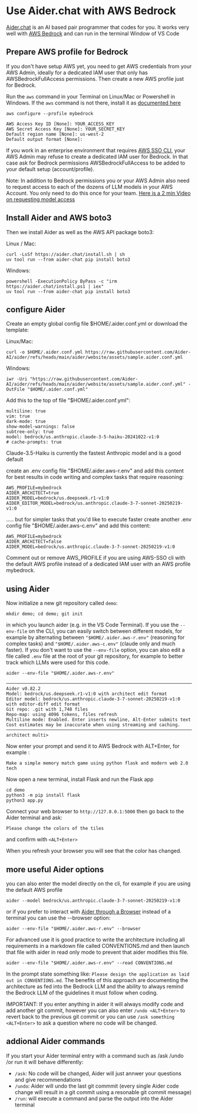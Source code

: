 # Use Aider.chat with AWS Bedrock 

[Aider.chat](https://aider.chat/) is an AI based pair programmer that codes for you. It works very well with [AWS Bedrock](https://aws.amazon.com/bedrock) and can run in the terminal Window of VS Code 

## Prepare AWS profile for Bedrock 

If you don't have setup AWS yet, you need to get AWS credentials from your AWS Admin, ideally for a dedicated IAM user that only has AWSBedrockFullAccess permissions. Then create a new AWS profile just for Bedrock. 

Run the `aws` command in your Terminal on Linux/Mac or Powershell in Windows. If the `aws` command is not there, install it as [documented here](https://docs.aws.amazon.com/cli/latest/userguide/getting-started-install.html) 

```
aws configure --profile mybedrock

AWS Access Key ID [None]: YOUR_ACCESS_KEY
AWS Secret Access Key [None]: YOUR_SECRET_KEY
Default region name [None]: us-west-2
Default output format [None]: 
```

If you work in an enterprise environment that requires [AWS SSO CLI](https://docs.aws.amazon.com/cli/latest/userguide/cli-configure-sso.html), your AWS Admin may refuse to create a dedicated IAM user for Bedrock. In that case ask for Bedrock permissions AWSBedrockFullAccess to be added to your default setup (account/profile). 

Note: In addition to Bedrock permissions you or your AWS Admin also need to request access to each of the dozens of LLM models in your AWS Account. You only need to do this once for your team.
[Here is a 2 min Video on requesting model access](https://www.youtube.com/watch?v=WWHo7Awy0sQ)

## Install Aider and AWS boto3

Then we install Aider as well as the AWS API package boto3: 

Linux / Mac: 

```
curl -LsSf https://aider.chat/install.sh | sh
uv tool run --from aider-chat pip install boto3
```

Windows:

```
powershell -ExecutionPolicy ByPass -c "irm https://aider.chat/install.ps1 | iex"
uv tool run --from aider-chat pip install boto3
```

## configure Aider 

Create an empty global config file $HOME/.aider.conf.yml or download the template: 


Linux/Mac:

```
curl -o $HOME/.aider.conf.yml https://raw.githubusercontent.com/Aider-AI/aider/refs/heads/main/aider/website/assets/sample.aider.conf.yml
```

Windows:

```
iwr -Uri "https://raw.githubusercontent.com/Aider-AI/aider/refs/heads/main/aider/website/assets/sample.aider.conf.yml" -OutFile "$HOME/.aider.conf.yml"
```

Add this to the top of file "$HOME/.aider.conf.yml":

```
multiline: true
vim: true
dark-mode: true
show-model-warnings: false
subtree-only: true
model: bedrock/us.anthropic.claude-3-5-haiku-20241022-v1:0
# cache-prompts: true
```

Claude-3.5-Haiku is currently the fastest Anthropic model and is a good default 

create an .env config file "$HOME/.aider.aws-r.env" and add this content for best results in code writing and complex tasks that require reasoning:

```
AWS_PROFILE=mybedrock
AIDER_ARCHITECT=true
AIDER_MODEL=bedrock/us.deepseek.r1-v1:0
AIDER_EDITOR_MODEL=bedrock/us.anthropic.claude-3-7-sonnet-20250219-v1:0
```

..... but for simpler tasks that you'd like to execute faster create another .env config file "$HOME/.aider.aws-c.env" and add this content: 

```
AWS_PROFILE=mybedrock
AIDER_ARCHITECT=false
AIDER_MODEL=bedrock/us.anthropic.claude-3-7-sonnet-20250219-v1:0
```

Comment out or remove AWS_PROFILE if you are using AWS-SSO cli with the default AWS profile instead of a dedicated IAM user with an AWS profile mybedrock.  

## using Aider 

Now initialize a new git repository called `demo`:

```
mkdir demo; cd demo; git init
```

in which you launch aider (e.g. in the VS Code Terminal). If you use the `--env-file` on the CLI, you can easily switch between different models, for example by alternating between `"$HOME/.aider.aws-r.env"` (reasoning for complex tasks) and `"$HOME/.aider.aws-c.env"` (claude only and much faster). If you don't want to use the `--env-file` option, you can also edit a file called `.env` file at the root of your git repository, for example to better track which LLMs were used for this code. 

```
aider --env-file "$HOME/.aider.aws-r.env"

───────────────────────────────────────────────────────────────────────────────────────────────
Aider v0.82.2
Model: bedrock/us.deepseek.r1-v1:0 with architect edit format
Editor model: bedrock/us.anthropic.claude-3-7-sonnet-20250219-v1:0 with editor-diff edit format
Git repo: .git with 1,748 files
Repo-map: using 4096 tokens, files refresh
Multiline mode: Enabled. Enter inserts newline, Alt-Enter submits text
Cost estimates may be inaccurate when using streaming and caching.
───────────────────────────────────────────────────────────────────────────────────────────────
architect multi>

```

Now enter your prompt and send it to AWS Bedrock with ALT+Enter, for example :

`Make a simple memory match game using python flask and modern web 2.0 tech`

Now open a new terminal, install Flask and run the Flask app

```
cd demo
python3 -m pip install flask
python3 app.py
```

Connect your web browser to `http://127.0.0.1:5000` then go back to the Aider terminal and ask: 

`Please change the colors of the tiles`

and confirm with `<ALT+Enter>`  

When you refresh your browser you will see that the color has changed. 


## more useful Aider options

you can also enter the model directly on the cli, for example if you are using the default AWS profile

```
aider --model bedrock/us.anthropic.claude-3-7-sonnet-20250219-v1:0
```

or if you prefer to interact with [Aider through a Browser](https://aider.chat/docs/usage/browser.html) instead of a terminal you can use the --browser option:

```
aider --env-file "$HOME/.aider.aws-r.env" --browser
```

For advanced use it is good practice to write the architecture including all requirements in a markdown file called CONVENTIONS.md and then launch that file with aider in read only mode to prevent that aider modifies this file. 


```
aider --env-file "$HOME/.aider.aws-r.env" --read CONVENTIONS.md
```

In the prompt state something like: `Please design the application as laid out in CONVENTIONS.md`. The benefits of this approach are documenting the architecture as fed into the Bedrock LLM and the ability to always remind the Bedrock LLM of the guidelines it must follow when coding.

IMPORTANT: If you enter anything in aider it will always modify code and add another git commit, however you can also enter `/undo <ALT+Enter>` to revert back to the previous git commit or you can use `/ask something <ALT+Enter>` to ask a question where no code will be changed. 

## addional Aider commands 

If you start your Aider terminal entry with a command such as /ask /undo /or run it will behave differently: 

- `/ask`: No code will be changed, Aider will just annwer your questions and give recommendations  
- `/undo`: Aider will undo the last git commmit (every single Aider code change will result in a git commit using a resonable git commit message)
- `/run`: will execute a command and parse the output into the Aider terminal  